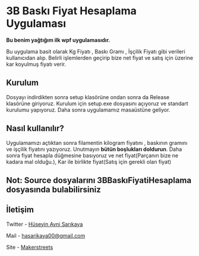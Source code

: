 # 3B Baskı Fiyat Hesaplama Uygulaması

**Bu benim yağtığım ilk wpf uygulamasıdır.**

Bu uygulama basit olarak Kg Fiyatı , Baskı Gramı , İşçilik Fiyatı gibi verileri kullanıcıdan alıp. Belirli işlemlerden geçirip bize net fiyat ve satış için üzerine kar koyulmuş fiyatı verir.

## Kurulum

Dosyayı indirdikten sonra setup klasörüne ondan sonra da Release klasörüne giriyoruz. Kurulum için setup.exe dosyasını açıyoruz ve standart kurulumu yapıyoruz. Daha sonra uygulamamız masaüstüne geliyor.

## Nasıl kullanılır?

Uygulamamızı açtıktan sonra filamentin kilogram fiyatını , baskının gramını ve işçilik fiyatını yazıyoruz. Unutmayın **bütün boşlukları doldurun**. Daha sonra fiyat hesapla düğmesine basıyoruz ve net fiyat(Parçanın bize ne kadara mal olduğu.), Kar ile birlikte fiyat(Satış için gerekli olan fiyat)

## Not: Source dosyalarını 3BBaskıFiyatiHesaplama dosyasında bulabilirsiniz

## İletişim

Twitter - [Hüseyin Avni Sarıkaya](https://twitter.com/Zorganight)

Mail - hasarikaya00@gmail.com

Site - [Makerstreets](https://makerstreets.com)
